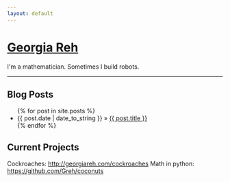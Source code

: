 ```yaml
---
layout: default
---
```


<h1><a href="/">Georgia Reh</a></h1>
I'm a mathematician. Sometimes I build robots.


----------

## Blog Posts
<ul class="posts">
{% for post in site.posts %}
<li><span>{{ post.date | date_to_string }}</span> &raquo; <a href="{{ post.url }}">{{ post.title }}</a></li>
{% endfor %}
</ul>

## Current Projects
Cockroaches:
http://georgiareh.com/cockroaches
Math in python:
https://github.com/Greh/coconuts



